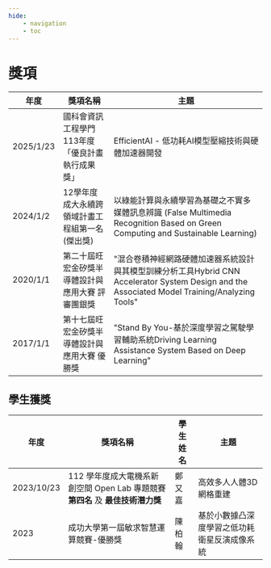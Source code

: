 ```yaml
---
hide:
    - navigation
    - toc
---
```


# 獎項

| 年度    | 獎項名稱 | 主題 |
| ------- | -------- | -------- |
| 2025/1/23 | 國科會資訊工程學門113年度「優良計畫執行成果獎」|    EfficientAI - 低功耗AI模型壓縮技術與硬體加速器開發 |
| 2024/1/2 | 12學年度成大永續跨領域計畫工程組第一名 (傑出獎) |  以綠能計算與永續學習為基礎之不實多媒體訊息辨識 (False Multimedia Recognition Based on Green Computing and Sustainable Learning) |
| 2020/1/1 | 第二十屆旺宏金矽獎半導體設計與應用大賽 評審團銀獎|    "混合卷積神經網路硬體加速器系統設計與其模型訓練分析工具Hybrid CNN Accelerator System Design and the Associated Model Training/Analyzing Tools" |
| 2017/1/1 | 第十七屆旺宏金矽獎半導體設計與應用大賽 優勝獎   | "Stand By You-基於深度學習之駕駛學習輔助系統Driving Learning Assistance System Based on Deep Learning" |


## 學生獲獎

| 年度    | 獎項名稱 | 學生姓名 | 主題 |
| ------- | -------- | -------- | -------- |
| 2023/10/23 | 112 學年度成大電機系新創空間 Open Lab 專題競賽 **第四名** 及 **最佳技術潛力獎** | 鄭又嘉 | 高效多人人體3D網格重建 |
| 2023 | 成功大學第一屆敏求智慧運算競賽-優勝獎 |    陳柏翰    | 基於小數據凸深度學習之低功耗衛星反演成像系統    |

